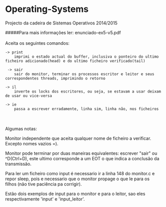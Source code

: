 # Operating-Systems

Projecto da cadeira de Sistemas Operativos 2014/2015

#####Para mais informações ler: enunciado-ex5-v5.pdf
<br/>
<br/>
Aceita os seguintes comandos:

	-> print
		imprimi o estado actual do buffer, inclusiva o ponteiro do ultimo ficheiro adicionado(head) e do ultimo ficheiro verificado(tail)
		
	 -> sair
		sair do monitor, terminar os processos escritor e leitor e seus correspondentes threads, imprimindo o retorno
		
	-> il
		inverte os locks dos escritores, ou seja, se estavam a usar deixam de usar ou vice-versa

	-> ie
		passa a escrever erradamente, linha sim, linha não, nos ficheiros

<br/>
<br/>
Algumas notas:

Monitor independente que aceita qualquer nome de ficheiro a verificar. Excepto nomes vazios =).

Monitor pode terminar por duas maneiras equivalentes: escrever "sair" ou ^D(Ctrl+D), este ultimo corresponde a um EOT o que indica a conclusão da transmissão.

Para ler um ficheiro como input é necessario ir a linha 148 do monitor.c e repor sleep, pois e necessario que o monitor propage o que le para os filhos (não tive paciência pa corrigir).

Estão dois exemplos de input para o monitor e para o leitor, sao eles respectivamente 'input' e 'input_leitor'.
